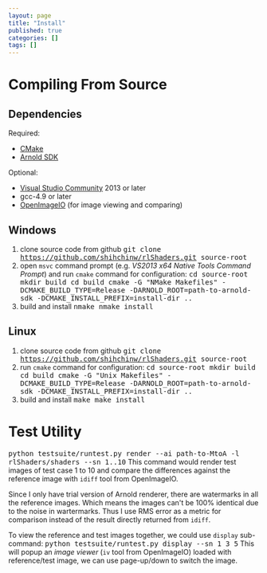 ```yaml
---
layout: page
title: "Install"
published: true
categories: []
tags: []
---
```


# Compiling From Source

## Dependencies

Required:

* [CMake](https://cmake.org)
* [Arnold SDK](https://www.solidangle.com/arnold/download/)

Optional:

* [Visual Studio Community](https://www.visualstudio.com/products/visual-studio-community-vs) 2013 or later
* gcc-4.9 or later
* [OpenImageIO](https://github.com/OpenImageIO/oiio) (for image viewing and comparing)

## Windows

1. clone source code from github
<samp>git clone https://github.com/shihchinw/rlShaders.git source-root</samp>
2. open `msvc` command prompt (e.g. _VS2013 x64 Native Tools Command Prompt_) and run `cmake` command for configuration:
<samp>cd source-root
mkdir build
cd build
cmake -G "NMake Makefiles" -DCMAKE_BUILD_TYPE=Release -DARNOLD_ROOT=path-to-arnold-sdk -DCMAKE_INSTALL_PREFIX=install-dir ..</samp>
3. build and install
<samp>nmake
nmake install</samp>

## Linux
1. clone source code from github
<samp>git clone https://github.com/shihchinw/rlShaders.git source-root</samp>
2. run `cmake` command for configuration:
<samp>cd source-root
mkdir build
cd build
cmake -G "Unix Makefiles" -DCMAKE_BUILD_TYPE=Release -DARNOLD_ROOT=path-to-arnold-sdk -DCMAKE_INSTALL_PREFIX=install-dir ..</samp>
3. build and install
<samp>make
make install</samp>

# Test Utility

<samp>python testsuite/runtest.py render --ai path-to-MtoA -l rlShaders/shaders --sn 1..10</samp> This command would render test images of test case 1 to 10 and compare the differences against the reference image with `idiff` tool from OpenImageIO. 

Since I only have trial version of Arnold renderer, there are watermarks in all the reference images. Which means the images can't be 100% identical due to the noise in wartermarks. Thus I use RMS error as a metric for comparison instead of the result directly returned from `idiff`.

To view the reference and test images together, we could use `display` sub-command:
<samp>python testsuite/runtest.py display --sn 1 3 5</samp> This will popup an _image viewer_ (`iv` tool from OpenImageIO) loaded with reference/test image, we can use page-up/down to switch the image.

